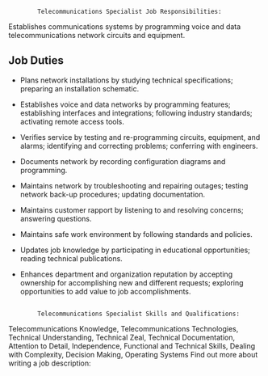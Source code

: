 			Telecommunications Specialist Job Responsibilities:
Establishes communications systems by programming voice and data telecommunications network circuits and equipment.

## Job Duties

* Plans network installations by studying technical specifications; preparing an installation schematic.

* Establishes voice and data networks by programming features; establishing interfaces and integrations; following industry standards; activating remote access tools.

* Verifies service by testing and re-programming circuits, equipment, and alarms; identifying and correcting problems; conferring with engineers.

* Documents network by recording configuration diagrams and programming.

* Maintains network by troubleshooting and repairing outages; testing network back-up procedures; updating documentation.

* Maintains customer rapport by listening to and resolving concerns; answering questions.

* Maintains safe work environment by following standards and policies.

* Updates job knowledge by participating in educational opportunities; reading technical publications.

* Enhances department and organization reputation by accepting ownership for accomplishing new and different requests; exploring opportunities to add value to job accomplishments.

##
			Telecommunications Specialist Skills and Qualifications:
Telecommunications Knowledge, Telecommunications Technologies, Technical Understanding, Technical Zeal, Technical Documentation, Attention to Detail, Independence, Functional and Technical Skills, Dealing with Complexity, Decision Making, Operating Systems
Find out more about  writing a job description:
